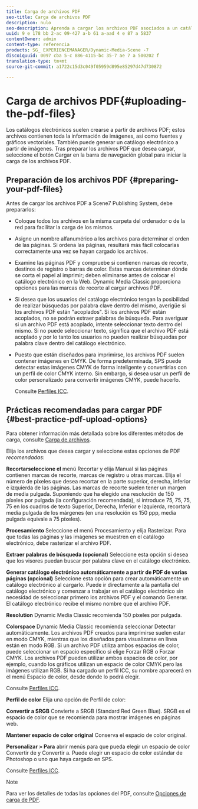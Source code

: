 ```yaml
---
title: Carga de archivos PDF
seo-title: Carga de archivos PDF
description: nulo
seo-description: Aprenda a cargar los archivos PDF asociados a un catálogo electrónico.
uuid: 9 e 178 bb 2-ac 09-427 a-b 61 a-aad 4 e 87 a 5837
contentOwner: admin
content-type: referencia
products: SG_ EXPERIENCEMANAGER/Dynamic-Media-Scene -7
discoiquuid: 0097 cba 5-c 886-4115-bc 35-7 ae 7 a 500202 f
translation-type: tm+mt
source-git-commit: a1722c15d3c049f05959d895e85297d47d730872

---
```



# Carga de archivos PDF{#uploading-the-pdf-files}

Los catálogos electrónicos suelen crearse a partir de archivos PDF; estos archivos contienen toda la información de imágenes, así como fuentes y gráficos vectoriales. También puede generar un catálogo electrónico a partir de imágenes. Tras preparar los archivos PDF que desea cargar, seleccione el botón Cargar en la barra de navegación global para iniciar la carga de los archivos PDF.

## Preparación de los archivos PDF {#preparing-your-pdf-files}

Antes de cargar los archivos PDF a Scene7 Publishing System, debe prepararlos:

* Coloque todos los archivos en la misma carpeta del ordenador o de la red para facilitar la carga de los mismos.
* Asigne un nombre alfanumérico a los archivos para determinar el orden de las páginas. Si ordena las páginas, resultará más fácil colocarlas correctamente una vez se hayan cargado los archivos.
* Examine las páginas PDF y compruebe si contienen marcas de recorte, destinos de registro o barras de color. Estas marcas determinan dónde se corta el papel al imprimir; deben eliminarse antes de colocar el catálogo electrónico en la Web. Dynamic Media Classic proporciona opciones para las marcas de recorte al cargar archivos PDF.
* Si desea que los usuarios del catálogo electrónico tengan la posibilidad de realizar búsquedas por palabra clave dentro del mismo, averigüe si los archivos PDF están "acoplados". Si los archivos PDF están acoplados, no se podrán extraer palabras de búsqueda. Para averiguar si un archivo PDF está acoplado, intente seleccionar texto dentro del mismo. Si no puede seleccionar texto, significa que el archivo PDF está acoplado y por lo tanto los usuarios no pueden realizar búsquedas por palabra clave dentro del catálogo electrónico.
* Puesto que están diseñados para imprimirse, los archivos PDF suelen contener imágenes en CMYK. De forma predeterminada, SPS puede detectar estas imágenes CMYK de forma inteligente y convertirlas con un perfil de color CMYK interno. Sin embargo, si desea usar un perfil de color personalizado para convertir imágenes CMYK, puede hacerlo.

   Consulte [Perfiles ICC](icc-profiles.md#icc_profiles).

## Prácticas recomendadas para cargar PDF {#best-practice-pdf-upload-options}

Para obtener información más detallada sobre los diferentes métodos de carga, consulte [Carga de archivos](uploading-files.md#uploading_your_files).

Elija los archivos que desea cargar y seleccione estas opciones de PDF *recomendadas*:

**Recortarseleccione el** menú Recortar y elija Manual si las páginas contienen marcas de recorte, marcas de registro u otras marcas. Elija el número de píxeles que desea recortar en la parte superior, derecha, inferior e izquierda de las páginas. Las marcas de recorte suelen tener un margen de media pulgada. Suponiendo que ha elegido una resolución de 150 píxeles por pulgada (la configuración recomendada), si introduce 75, 75, 75, 75 en los cuadros de texto Superior, Derecha, Inferior e Izquierda, recortará media pulgada de los márgenes (en una resolución es 150 ppp, media pulgada equivale a 75 píxeles).

**Procesamiento** Seleccione el menú Procesamiento y elija Rasterizar. Para que todas las páginas y las imágenes se muestren en el catálogo electrónico, debe rasterizar el archivo PDF.

**Extraer palabras de búsqueda (opcional)** Seleccione esta opción si desea que los visores puedan buscar por palabra clave en el catálogo electrónico.

**Generar catálogo electrónico automáticamente a partir de PDF de varias páginas (opcional)** Seleccione esta opción para crear automáticamente un catálogo electrónico al cargarlo. Puede ir directamente a la pantalla del catálogo electrónico y comenzar a trabajar en el catálogo electrónico sin necesidad de seleccionar primero los archivos PDF y el comando Generar. El catálogo electrónico recibe el mismo nombre que el archivo PDF.

**Resolution** Dynamic Media Classic recomienda 150 píxeles por pulgada.

**Colorspace** Dynamic Media Classic recomienda seleccionar Detectar automáticamente. Los archivos PDF creados para imprimirse suelen estar en modo CMYK, mientras que los diseñados para visualizarse en línea están en modo RGB. Si un archivo PDF utiliza ambos espacios de color, puede seleccionar un espacio específico si elige Forzar RGB o Forzar CMYK. Los archivos PDF pueden utilizar ambos espacios de color, por ejemplo, cuando los gráficos utilizan un espacio de color CMYK pero las imágenes utilizan RGB. Si ha cargado un perfil ICC, su nombre aparecerá en el menú Espacio de color, desde donde lo podrá elegir.

Consulte [Perfiles ICC](icc-profiles.md#icc_profiles).

**Perfil de color** Elija una opción de Perfil de color:

**Convertir
a SRGB** Convierte a SRGB (Standard Red Green Blue). SRGB es el espacio de color que se recomienda para mostrar imágenes en páginas web.

**Mantener espacio de color original** Conserva el espacio de color original.

**Personalizar &gt; Para** abrir menús para que pueda elegir un espacio de color Convertir de y Convertir a. Puede elegir un espacio de color estándar de Photoshop o uno que haya cargado en SPS. 

Consulte [Perfiles ICC](icc-profiles.md#icc_profiles).

>[!NOTE]
>
>Para ver los detalles de todas las opciones del PDF, consulte [Opciones de carga de PDF](pdfs.md#pdf_upload_options).

